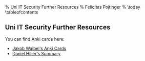 % Uni IT Security Further Resources
% Felicitas Pojtinger
% \today
\tableofcontents

## Uni IT Security Further Resources

You can find Anki cards here:

- [Jakob Waibel's Anki Cards](https://ankiweb.net/shared/info/1790561246)
- [Daniel Hiller's Summary](https://drive.google.com/file/d/1RVpckc8Sr3n-aAW3yJ3yGFfrdnjvyF1b/view?usp=sharing)
